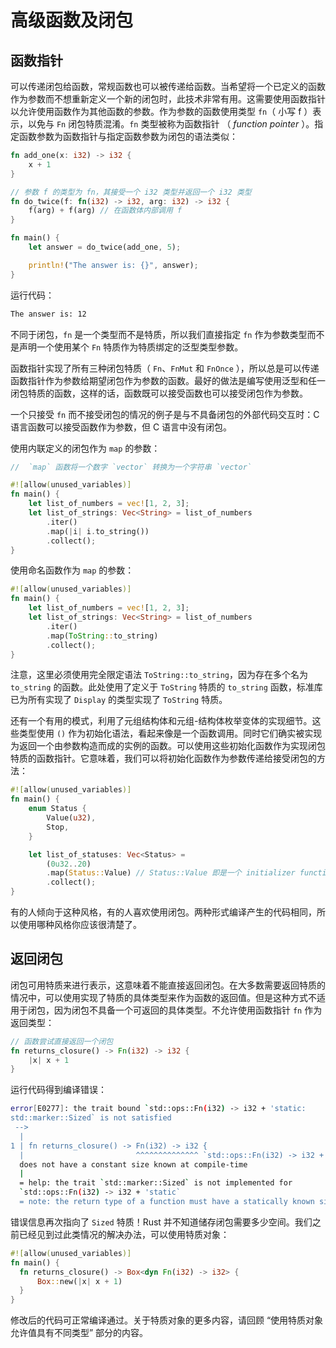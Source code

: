 # 高级函数及闭包

## 函数指针

可以传递闭包给函数，常规函数也可以被传递给函数。当希望将一个已定义的函数作为参数而不想重新定义一个新的闭包时，此技术非常有用。这需要使用函数指针以允许使用函数作为其他函数的参数。作为参数的函数使用类型 `fn`（ 小写 f ）表示，以免与 `Fn` 闭包特质混淆。`fn` 类型被称为函数指针 （ *function pointer* ）。指定函数参数为函数指针与指定函数参数为闭包的语法类似：

```rust
fn add_one(x: i32) -> i32 {
    x + 1
}

// 参数 f 的类型为 fn，其接受一个 i32 类型并返回一个 i32 类型
fn do_twice(f: fn(i32) -> i32, arg: i32) -> i32 {
    f(arg) + f(arg) // 在函数体内部调用 f
}

fn main() {
    let answer = do_twice(add_one, 5);

    println!("The answer is: {}", answer);
}
```

运行代码：

```bash
The answer is: 12
```

不同于闭包，`fn` 是一个类型而不是特质，所以我们直接指定 `fn` 作为参数类型而不是声明一个使用某个 `Fn` 特质作为特质绑定的泛型类型参数。

函数指针实现了所有三种闭包特质（ `Fn`、`FnMut` 和 `FnOnce` ），所以总是可以传递函数指针作为参数给期望闭包作为参数的函数。最好的做法是编写使用泛型和任一闭包特质的函数，这样的话，函数既可以接受函数也可以接受闭包作为参数。

一个只接受 `fn` 而不接受闭包的情况的例子是与不具备闭包的外部代码交互时：C 语言函数可以接受函数作为参数，但 C 语言中没有闭包。

使用内联定义的闭包作为 `map` 的参数：

```rust
//  `map` 函数将一个数字 `vector` 转换为一个字符串 `vector`

#![allow(unused_variables)]
fn main() {
    let list_of_numbers = vec![1, 2, 3];
    let list_of_strings: Vec<String> = list_of_numbers
        .iter()
        .map(|i| i.to_string())
        .collect();
}
```

使用命名函数作为 `map` 的参数：

```rust
#![allow(unused_variables)]
fn main() {
    let list_of_numbers = vec![1, 2, 3];
    let list_of_strings: Vec<String> = list_of_numbers
        .iter()
        .map(ToString::to_string)
        .collect();
}
```

注意，这里必须使用完全限定语法 `ToString::to_string`，因为存在多个名为 `to_string` 的函数。此处使用了定义于 `ToString` 特质的 `to_string` 函数，标准库已为所有实现了 `Display` 的类型实现了 `ToString` 特质。

还有一个有用的模式，利用了元组结构体和元组-结构体枚举变体的实现细节。这些类型使用 `()` 作为初始化语法，看起来像是一个函数调用。同时它们确实被实现为返回一个由参数构造而成的实例的函数。可以使用这些初始化函数作为实现闭包特质的函数指针。它意味着，我们可以将初始化函数作为参数传递给接受闭包的方法：

```rust
#![allow(unused_variables)]
fn main() {
    enum Status {
        Value(u32),
        Stop,
    }

    let list_of_statuses: Vec<Status> =
        (0u32..20)
        .map(Status::Value) // Status::Value 即是一个 initializer function
        .collect();
}
```

有的人倾向于这种风格，有的人喜欢使用闭包。两种形式编译产生的代码相同，所以使用哪种风格你应该很清楚了。

## 返回闭包

闭包可用特质来进行表示，这意味着不能直接返回闭包。在大多数需要返回特质的情况中，可以使用实现了特质的具体类型来作为函数的返回值。但是这种方式不适用于闭包，因为闭包不具备一个可返回的具体类型。不允许使用函数指针 `fn` 作为返回类型：

```rust
// 函数尝试直接返回一个闭包
fn returns_closure() -> Fn(i32) -> i32 {
    |x| x + 1
}
```

运行代码得到编译错误：

```bash
error[E0277]: the trait bound `std::ops::Fn(i32) -> i32 + 'static:
std::marker::Sized` is not satisfied
 -->
  |
1 | fn returns_closure() -> Fn(i32) -> i32 {
  |                         ^^^^^^^^^^^^^^ `std::ops::Fn(i32) -> i32 + 'static`
  does not have a constant size known at compile-time
  |
  = help: the trait `std::marker::Sized` is not implemented for
  `std::ops::Fn(i32) -> i32 + 'static`
  = note: the return type of a function must have a statically known size
```

错误信息再次指向了 `Sized` 特质！Rust 并不知道储存闭包需要多少空间。我们之前已经见到过此类情况的解决办法，可以使用特质对象：

```rust
#![allow(unused_variables)]
fn main() {
  fn returns_closure() -> Box<dyn Fn(i32) -> i32> {
      Box::new(|x| x + 1)
  }
}
```

修改后的代码可正常编译通过。关于特质对象的更多内容，请回顾 “使用特质对象允许值具有不同类型” 部分的内容。
